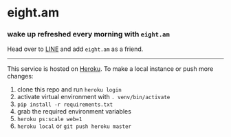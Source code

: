 # eight.am
### wake up refreshed every morning with `eight.am`

Head over to [LINE](line.me) and add `eight.am` as a friend. 

---

This service is hosted on [Heroku](heroku.com). To make a local instance or push more changes:
1. clone this repo and run `heroku login`
2. activate virtual environment with `. venv/bin/activate`
3. `pip install -r requirements.txt`
4. grab the required environment variables
5. `heroku ps:scale web=1`
6. `heroku local` or `git push heroku master`
